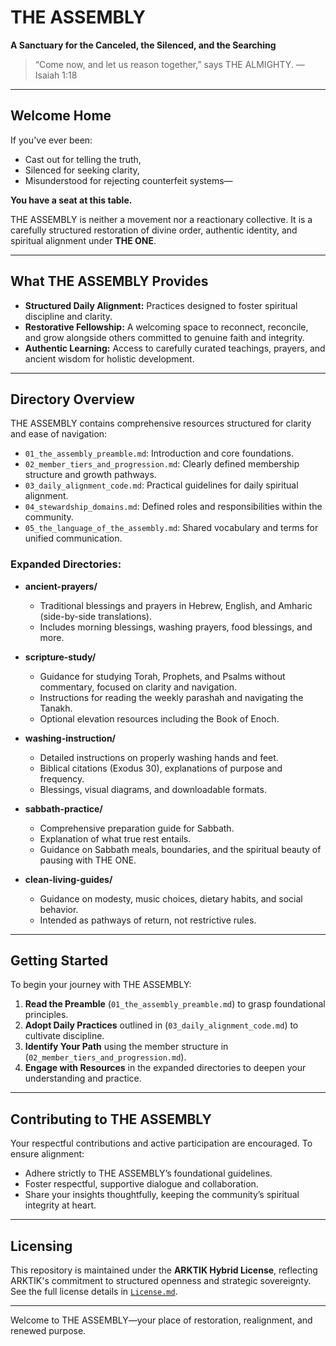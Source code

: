 # THE ASSEMBLY

**A Sanctuary for the Canceled, the Silenced, and the Searching**

> “Come now, and let us reason together,” says THE ALMIGHTY. — Isaiah 1:18

---

## Welcome Home

If you've ever been:

- Cast out for telling the truth,
- Silenced for seeking clarity,
- Misunderstood for rejecting counterfeit systems—

**You have a seat at this table.**

THE ASSEMBLY is neither a movement nor a reactionary collective. It is a carefully structured restoration of divine order, authentic identity, and spiritual alignment under **THE ONE**.

---

## What THE ASSEMBLY Provides

- **Structured Daily Alignment:** Practices designed to foster spiritual discipline and clarity.
- **Restorative Fellowship:** A welcoming space to reconnect, reconcile, and grow alongside others committed to genuine faith and integrity.
- **Authentic Learning:** Access to carefully curated teachings, prayers, and ancient wisdom for holistic development.

---

## Directory Overview

THE ASSEMBLY contains comprehensive resources structured for clarity and ease of navigation:

- `01_the_assembly_preamble.md`: Introduction and core foundations.
- `02_member_tiers_and_progression.md`: Clearly defined membership structure and growth pathways.
- `03_daily_alignment_code.md`: Practical guidelines for daily spiritual alignment.
- `04_stewardship_domains.md`: Defined roles and responsibilities within the community.
- `05_the_language_of_the_assembly.md`: Shared vocabulary and terms for unified communication.

### Expanded Directories:

- **ancient-prayers/**
  - Traditional blessings and prayers in Hebrew, English, and Amharic (side-by-side translations).
  - Includes morning blessings, washing prayers, food blessings, and more.

- **scripture-study/**
  - Guidance for studying Torah, Prophets, and Psalms without commentary, focused on clarity and navigation.
  - Instructions for reading the weekly parashah and navigating the Tanakh.
  - Optional elevation resources including the Book of Enoch.

- **washing-instruction/**
  - Detailed instructions on properly washing hands and feet.
  - Biblical citations (Exodus 30), explanations of purpose and frequency.
  - Blessings, visual diagrams, and downloadable formats.

- **sabbath-practice/**
  - Comprehensive preparation guide for Sabbath.
  - Explanation of what true rest entails.
  - Guidance on Sabbath meals, boundaries, and the spiritual beauty of pausing with THE ONE.

- **clean-living-guides/**
  - Guidance on modesty, music choices, dietary habits, and social behavior.
  - Intended as pathways of return, not restrictive rules.

---

## Getting Started

To begin your journey with THE ASSEMBLY:

1. **Read the Preamble** (`01_the_assembly_preamble.md`) to grasp foundational principles.
2. **Adopt Daily Practices** outlined in (`03_daily_alignment_code.md`) to cultivate discipline.
3. **Identify Your Path** using the member structure in (`02_member_tiers_and_progression.md`).
4. **Engage with Resources** in the expanded directories to deepen your understanding and practice.

---

## Contributing to THE ASSEMBLY

Your respectful contributions and active participation are encouraged. To ensure alignment:

- Adhere strictly to THE ASSEMBLY’s foundational guidelines.
- Foster respectful, supportive dialogue and collaboration.
- Share your insights thoughtfully, keeping the community’s spiritual integrity at heart.

---

## Licensing

This repository is maintained under the **ARKTIK Hybrid License**, reflecting ARKTIK's commitment to structured openness and strategic sovereignty. See the full license details in [`License.md`](../License.md).

---

Welcome to THE ASSEMBLY—your place of restoration, realignment, and renewed purpose.

